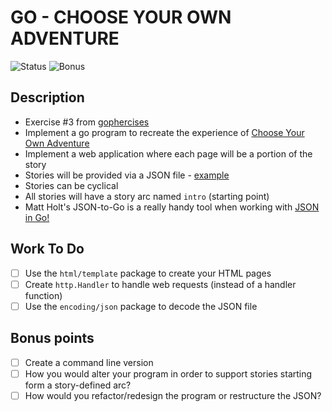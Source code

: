 # GO - CHOOSE YOUR OWN ADVENTURE

![Status](https://img.shields.io/badge/Status-InProgress-orange)
![Bonus](https://img.shields.io/badge/Bonus-OnHold-blue)

## Description

- Exercise #3 from [gophercises](https://gophercises.com/)
- Implement a go program to recreate the experience of [Choose Your Own Adventure](https://en.wikipedia.org/wiki/Choose_Your_Own_Adventure)
- Implement a web application where each page will be a portion of the story
- Stories will be provided via a JSON file - [example](https://github.com/gophercises/cyoa/blob/master/gopher.json)
- Stories can be cyclical
- All stories will have a story arc named `intro` (starting point)
- Matt Holt's JSON-to-Go is a really handy tool when working with [JSON in Go!](https://mholt.github.io/json-to-go/)

## Work To Do

- [ ] Use the `html/template` package to create your HTML pages
- [ ] Create `http.Handler` to handle web requests (instead of a handler function)
- [ ] Use the `encoding/json` package to decode the JSON file

## Bonus points

- [ ] Create a command line version
- [ ] How you would alter your program in order to support stories starting form a story-defined arc?
- [ ] How would you refactor/redesign the program or restructure the JSON?
